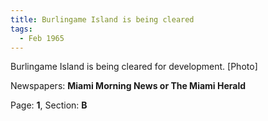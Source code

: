 ```yaml
---  
title: Burlingame Island is being cleared  
tags:  
  - Feb 1965  
---  
```

  
Burlingame Island is being cleared for development. [Photo]  
  
Newspapers: **Miami Morning News or The Miami Herald**  
  
Page: **1**, Section: **B** 
